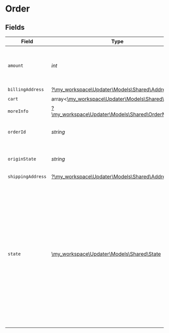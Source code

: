 # Order


## Fields

| Field                                                                                                                                                                                                                              | Type                                                                                                                                                                                                                               | Required                                                                                                                                                                                                                           | Description                                                                                                                                                                                                                        | Example                                                                                                                                                                                                                            |
| ---------------------------------------------------------------------------------------------------------------------------------------------------------------------------------------------------------------------------------- | ---------------------------------------------------------------------------------------------------------------------------------------------------------------------------------------------------------------------------------- | ---------------------------------------------------------------------------------------------------------------------------------------------------------------------------------------------------------------------------------- | ---------------------------------------------------------------------------------------------------------------------------------------------------------------------------------------------------------------------------------- | ---------------------------------------------------------------------------------------------------------------------------------------------------------------------------------------------------------------------------------- |
| `amount`                                                                                                                                                                                                                           | *int*                                                                                                                                                                                                                              | :heavy_check_mark:                                                                                                                                                                                                                 | Total amount the buyer must pay or already paid for the this order.                                                                                                                                                                | 5000                                                                                                                                                                                                                               |
| `billingAddress`                                                                                                                                                                                                                   | [?\my_workspace\Updater\Models\Shared\Address](../../Models/Shared/Address.md)                                                                                                                                                     | :heavy_minus_sign:                                                                                                                                                                                                                 | N/A                                                                                                                                                                                                                                |                                                                                                                                                                                                                                    |
| `cart`                                                                                                                                                                                                                             | array<[\my_workspace\Updater\Models\Shared\Cart](../../Models/Shared/Cart.md)>                                                                                                                                                     | :heavy_check_mark:                                                                                                                                                                                                                 | N/A                                                                                                                                                                                                                                |                                                                                                                                                                                                                                    |
| `moreInfo`                                                                                                                                                                                                                         | [?\my_workspace\Updater\Models\Shared\OrderMoreInfo](../../Models/Shared/OrderMoreInfo.md)                                                                                                                                         | :heavy_minus_sign:                                                                                                                                                                                                                 | N/A                                                                                                                                                                                                                                |                                                                                                                                                                                                                                    |
| `orderId`                                                                                                                                                                                                                          | *string*                                                                                                                                                                                                                           | :heavy_check_mark:                                                                                                                                                                                                                 | N/A                                                                                                                                                                                                                                | e8712454-747c-4305-8c74-76cc3acd452a                                                                                                                                                                                               |
| `originState`                                                                                                                                                                                                                      | *string*                                                                                                                                                                                                                           | :heavy_check_mark:                                                                                                                                                                                                                 | Local state obtained from the origin.                                                                                                                                                                                              | processing                                                                                                                                                                                                                         |
| `shippingAddress`                                                                                                                                                                                                                  | [?\my_workspace\Updater\Models\Shared\Address](../../Models/Shared/Address.md)                                                                                                                                                     | :heavy_minus_sign:                                                                                                                                                                                                                 | N/A                                                                                                                                                                                                                                |                                                                                                                                                                                                                                    |
| `state`                                                                                                                                                                                                                            | [\my_workspace\Updater\Models\Shared\State](../../Models/Shared/State.md)                                                                                                                                                          | :heavy_check_mark:                                                                                                                                                                                                                 | Represent the current state of the cart. Local cart states must be translated to these generic states in order to all e-commerces and management software and other kinds of software to understand the current state of the cart. |                                                                                                                                                                                                                                    |